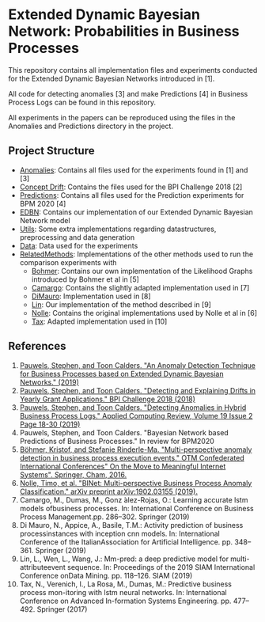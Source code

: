 # Extended Dynamic Bayesian Network: Probabilities in Business Processes</h1>

This repository contains all implementation files and experiments conducted for the Extended Dynamic Bayesian Networks introduced in
[1].
 
All code for detecting anomalies [3] and make Predictions [4] in Business Process Logs can be found in this repository.
 
All experiments in the papers can be reproduced using the files in the Anomalies and Predictions directory in the project.

## Project Structure
- [Anomalies](https://github.com/StephenPauwels/edbn/tree/master/Anomalies): Contains all files used for the experiments found in [1] and [3]
- [Concept Drift](https://github.com/StephenPauwels/edbn/tree/master/Concept%20Drift): Contains the files used for the BPI Challenge 2018 [2]
- [Predictions](https://github.com/StephenPauwels/edbn/tree/master/Predictions): Contains all files used for the Prediction experiments for BPM 2020 [4]
- [EDBN](https://github.com/StephenPauwels/edbn/tree/master/eDBN): Contains our implementation of our Extended Dynamic Bayesian Network model
- [Utils](https://github.com/StephenPauwels/edbn/tree/master/Utils): Some extra implementations regarding datastructures, preprocessing and data generation
- [Data](https://github.com/StephenPauwels/edbn/tree/master/Data): Data used for the experiments
- [RelatedMethods](https://github.com/StephenPauwels/edbn/tree/master/RelatedMethods): Implementations of the other methods used to run the comparison experiments with
    - [Bohmer](https://github.com/StephenPauwels/edbn/tree/master/Bohmer): Contains our own implementation of the Likelihood Graphs introduced by Bohmer et al in [5]
    - [Camargo](https://github.com/StephenPauwels/edbn/tree/master/Camargo): Contains the slightly adapted implementation used in [7]
    - [DiMauro](https://github.com/StephenPauwels/edbn/tree/master/DiMauro): Implementation used in [8]
    - [Lin](https://github.com/StephenPauwels/edbn/tree/master/Lin): Our implementation of the method described in [9]
    - [Nolle](https://github.com/StephenPauwels/edbn/tree/master/Nolle): Contains the original implementations used by Nolle et al in [6]
    - [Tax](https://github.com/StephenPauwels/edbn/tree/master/Tax): Adapted implementation used in [10]

## References
1. [Pauwels, Stephen, and Toon Calders. "An Anomaly Detection Technique for Business Processes based on Extended Dynamic Bayesian Networks." (2019)](http://adrem.uantwerpen.be/bibrem/pubs/PauwelsSAC19.pdf)
2. [Pauwels, Stephen, and Toon Calders. "Detecting and Explaining Drifts in Yearly Grant Applications." BPI Challenge 2018 (2018)](http://adrem.uantwerpen.be//bibrem/pubs/pauwels2018BPIC.pdf)
3. [Pauwels, Stephen, and Toon Calders. "Detecting Anomalies in Hybrid Business Process Logs." Applied Computing Review, Volume 19  Issue 2  Page 18-30 (2019)](http://adrem.uantwerpen.be//bibrem/pubs/AcmAnomaly.pdf)
4. Pauwels, Stephen, and Toon Calders. "Bayesian Network based Predictions of Business Processes." In review for BPM2020
5. [Böhmer, Kristof, and Stefanie Rinderle-Ma. "Multi-perspective anomaly detection in business process execution events." OTM Confederated International Conferences" On the Move to Meaningful Internet Systems". Springer, Cham, 2016.](https://eprints.cs.univie.ac.at/4785/1/cr.pdf)
6. [Nolle, Timo, et al. "BINet: Multi-perspective Business Process Anomaly Classification." arXiv preprint arXiv:1902.03155 (2019).](https://arxiv.org/pdf/1902.03155.pdf)
7. Camargo, M., Dumas, M., Gonz ́alez-Rojas, O.: Learning accurate lstm models ofbusiness processes. In: International Conference on Business Process Management.pp. 286–302. Springer (2019)
8. Di  Mauro,  N.,  Appice,  A.,  Basile,  T.M.:  Activity  prediction  of  business  processinstances  with  inception  cnn  models.  In:  International  Conference  of  the  ItalianAssociation for Artificial Intelligence. pp. 348–361. Springer (2019)
9.  Lin, L., Wen, L., Wang, J.: Mm-pred: a deep predictive model for multi-attributeevent  sequence.  In:  Proceedings  of  the  2019  SIAM  International  Conference  onData Mining. pp. 118–126. SIAM (2019)
10.  Tax, N., Verenich, I., La Rosa, M., Dumas, M.: Predictive business process mon-itoring with lstm neural networks. In: International Conference on Advanced In-formation Systems Engineering. pp. 477–492. Springer (2017)

